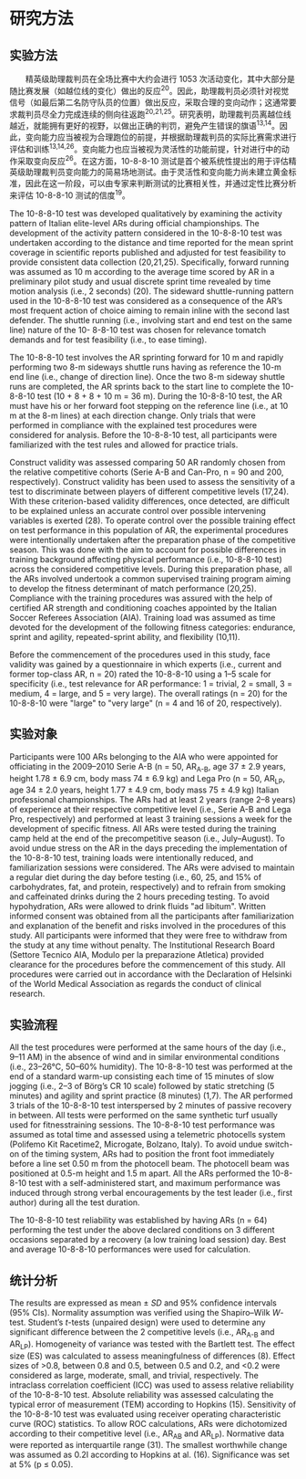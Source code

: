 # 研究方法

## 实验方法

<p style="text-indent: 2em;">精英级助理裁判员在全场比赛中大约会进行 1053 次活动变化，其中大部分是随比赛发展（如越位线的变化）做出的反应<sup>20</sup>。因此，助理裁判员必须针对视觉信号（如最后第二名防守队员的位置）做出反应，采取合理的变向动作；这通常要求裁判员尽全力完成连续的侧向往返跑<sup>20,21,25</sup>。研究表明，助理裁判员离越位线越近，就能拥有更好的视野，以做出正确的判罚，避免产生错误的旗语<sup>13,14</sup>。因此，变向能力应当被视为合理跑位的前提，并根据助理裁判员的实际比赛需求进行评估和训练<sup>13,14,26</sup>。变向能力也应当被视为灵活性的功能前提，针对进行中的动作采取变向反应<sup>26</sup>。在这方面，10-8-8-10 测试是首个被系统性提出的用于评估精英级助理裁判员变向能力的简易场地测试。由于灵活性和变向能力尚未建立黄金标准，因此在这一阶段，可以由专家来判断测试的比赛相关性，并通过定性比赛分析来评估 10-8-8-10 测试的信度<sup>19</sup>。</p>

The 10-8-8-10 test was developed qualitatively by examining the activity pattern of Italian elite-level ARs during official championships. The development of the activity pattern considered in the 10-8-8-10 test was undertaken according to the distance and time reported for the mean sprint coverage in scientific reports published and adjusted for test feasibility to provide consistent data collection (20,21,25). Specifically, forward running was assumed as 10 m according to the average time scored by AR in a preliminary pilot study and usual discrete sprint time revealed by time motion analysis (i.e., 2 seconds) (20). The sideward shuttle-running pattern used in the 10-8-8-10 test was considered as a consequence of the AR’s most frequent action of choice aiming to remain inline with the second last defender. The shuttle running (i.e., involving start and end test on the same line) nature of the 10- 8-8-10 test was chosen for relevance tomatch demands and for test feasibility (i.e., to ease timing).

The 10-8-8-10 test involves the AR sprinting forward for 10 m and rapidly performing two 8-m sideways shuttle runs having as reference the 10-m end line (i.e., change of direction line). Once the two 8-m sideway shuttle runs are completed, the AR sprints back to the start line to complete the 10-8-8-10 test (10 + 8 + 8 + 10 m = 36 m). During the 10-8-8-10 test, the AR must have his or her forward foot stepping on the reference line (i.e., at 10 m at the 8-m lines) at each direction change. Only trials that were performed in compliance with the explained test procedures were considered for analysis. Before the 10-8-8-10 test, all participants were familiarized with the test rules and allowed for practice trials.

Construct validity was assessed comparing 50 AR randomly chosen from the relative competitive cohorts (Serie A-B and Can-Pro, n = 90 and 200, respectively). Construct validity has been used to assess the sensitivity of a test to discriminate between players of different competitive levels (17,24). With these criterion-based validity differences, once detected, are difficult to be explained unless an accurate control over possible intervening variables is exerted (28). To operate control over the possible training effect on test performance in this population of AR, the experimental procedures were intentionally undertaken after the preparation phase of the competitive season. This was done with the aim to account for possible differences in training background affecting physical performance (i.e., 10-8-8-10 test) across the considered competitive levels. During this preparation phase, all the ARs involved undertook a common supervised training program aiming to develop the fitness determinant of match performance (20,25). Compliance with the training procedures was assured with the help of certified AR strength and conditioning coaches appointed by the Italian Soccer Referees Association (AIA). Training load was assumed as time devoted for the development of the following fitness categories: endurance, sprint and agility, repeated-sprint ability, and flexibility (10,11).

Before the commencement of the procedures used in this study, face validity was gained by a questionnaire in which experts (i.e., current and former top-class AR, n = 20) rated the 10-8-8-10 using a 1–5 scale for specificity (i.e., test relevance for AR performance: 1 = trivial, 2 = small, 3 = medium, 4 = large, and 5 = very large). The overall ratings (n = 20) for the 10-8-8-10 were "large" to "very large" (n = 4 and 16 of 20, respectively).

## 实验对象

Participants were 100 ARs belonging to the AIA who were appointed for officiating in the 2009–2010 Serie A-B (n = 50, AR<sub>A-B</sub>, age 37 ± 2.9 years, height 1.78 ± 6.9 cm, body mass 74 ± 6.9 kg) and Lega Pro (n = 50, AR<sub>LP</sub>, age 34 ± 2.0 years, height 1.77 ± 4.9 cm, body mass 75 ± 4.9 kg) Italian professional championships. The ARs had at least 2 years (range 2–8 years) of experience at their respective competitive level (i.e., Serie A-B and Lega Pro, respectively) and performed at least 3 training sessions a week for the development of specific fitness. All ARs were tested during the training camp held at the end of the precompetitive season (i.e., July–August). To avoid undue stress on the AR in the days preceding the implementation of the 10-8-8-10 test, training loads were intentionally reduced, and familiarization sessions were considered. The ARs were advised to maintain a regular diet during the day before testing (i.e., 60, 25, and 15% of carbohydrates, fat, and protein, respectively) and to refrain from smoking and caffeinated drinks during the 2 hours preceding testing. To avoid hypohydration, ARs were allowed to drink fluids "ad libitum". Written informed consent was obtained from all the participants after familiarization and explanation of the benefit and risks involved in the procedures of this study. All participants were informed that they were free to withdraw from the study at any time without penalty. The Institutional Research Board (Settore Tecnico AIA, Modulo per la preparazione Atletica) provided clearance for the procedures before the commencement of this study. All procedures were carried out in accordance with the Declaration of Helsinki of the World Medical Association as regards the conduct of clinical research.

## 实验流程

All the test procedures were performed at the same hours of the day (i.e., 9–11 AM) in the absence of wind and in similar environmental conditions (i.e., 23–26°C, 50–60% humidity). The 10-8-8-10 test was performed at the end of a standard warm-up consisting each time of 15 minutes of slow jogging (i.e., 2–3 of Börg’s CR 10 scale) followed by static stretching (5 minutes) and agility and sprint practice (8 minutes) (1,7). The AR performed 3 trials of the 10-8-8-10 test interspersed by 2 minutes of passive recovery in between. All tests were performed on the same synthetic turf usually used for fitnesstraining sessions. The 10-8-8-10 test performance was assumed as total time and assessed using a telemetric photocells system (Polifemo Kit Racetime2, Microgate, Bolzano, Italy). To avoid undue switch-on of the timing system, ARs had to position the front foot immediately before a line set 0.50 m from the photocell beam. The photocell beam was positioned at 0.5-m height and 1.5 m apart. All the ARs performed the 10-8-8-10 test with a self-administered start, and maximum performance was induced through strong verbal encouragements by the test leader (i.e., first author) during all the test duration.

The 10-8-8-10 test reliability was established by having ARs (n = 64) performing the test under the above declared conditions on 3 different occasions separated by a recovery (a low training load session) day. Best and average 10-8-8-10 performances were used for calculation.

## 统计分析

The results are expressed as mean ± *SD* and 95% confidence intervals (95% CIs). Normality assumption was verified using the Shapiro–Wilk *W*-test. Student’s *t*-tests (unpaired design) were used to determine any significant difference between the 2 competitive levels (i.e., AR<sub>A-B</sub> and AR<sub>LP</sub>). Homogeneity of variance was tested with the Bartlett test. The effect size (ES) was calculated to assess meaningfulness of differences (8). Effect sizes of >0.8, between 0.8 and 0.5, between 0.5 and 0.2, and <0.2 were considered as large, moderate, small, and trivial, respectively. The intraclass correlation coefficient (ICC) was used to assess relative reliability of the 10-8-8-10 test. Absolute reliability was assessed calculating the typical error of measurement (TEM) according to Hopkins (15). Sensitivity of the 10-8-8-10 test was evaluated using receiver operating characteristic curve (ROC) statistics. To allow ROC calculations, ARs were dichotomized according to their competitive level (i.e., AR<sub>AB</sub> and AR<sub>LP</sub>). Normative data were reported as interquartile range (31). The smallest
worthwhile change was assumed as 0.2I according to Hopkins at al. (16). Significance was set at 5% (p &leq; 0.05).
